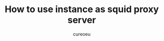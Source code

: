 ---
layout: post
title:  "How to use instance as squid proxy server"
categories: Instances
author: cureoeu
lang: en
---